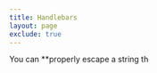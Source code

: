 ```yaml
---
title: Handlebars
layout: page
exclude: true
---
```


You can **properly escape a string th
<!--stackedit_data:
eyJoaXN0b3J5IjpbLTIwNjkwMDA1MDBdfQ==
-->